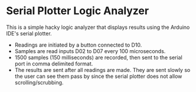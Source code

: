 # Serial Plotter Logic Analyzer
This is a simple hacky logic analyzer that displays results using the Arduino IDE's serial plotter.


- Readings are initiated by a button connected to D10.
- Samples are read inputs D02 to D07 every 100 microseconds.
- 1500 samples (150 milliseconds) are recorded, then sent to the serial port in comma delimited format.
- The results are sent after all readings are made.  They are sent slowly so the user can see them pass by since the serial plotter does not allow scrolling/scrubbing.

